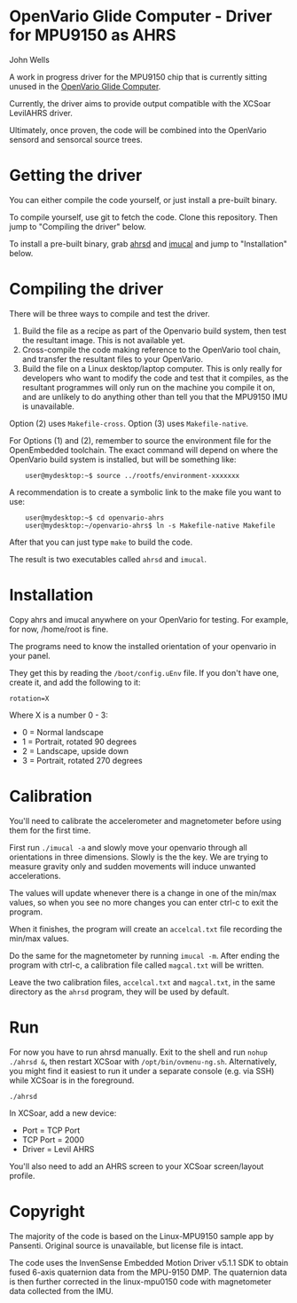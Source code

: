 # OpenVario Glide Computer - Driver for MPU9150 as AHRS
John Wells


A work in progress driver for the MPU9150 chip that is currently sitting unused in the [OpenVario Glide Computer](http://www.openvario.org).

Currently, the driver aims to provide output compatible with the XCSoar LevilAHRS driver.


Ultimately, once proven, the code will be combined into the OpenVario sensord and sensorcal source trees.



# Getting the driver

You can either compile the code yourself, or just install a pre-built binary.

To compile yourself, use git to fetch the code. Clone this repository. Then jump to "Compiling the driver" below.

To install a pre-built binary, grab [ahrsd](http://glidist.jfwhome.com/ahrsd) and [imucal](http://glidist.jfwhome.com/imucal) and jump to "Installation" below.


# Compiling the driver

There will be three ways to compile and test the driver.

1. Build the file as a recipe as part of the Openvario build system, then test the resultant image. This is not available yet.
2. Cross-compile the code making reference to the OpenVario tool chain, and transfer the resultant files to your OpenVario.
3. Build the file on a Linux desktop/laptop computer. This is only really for developers who want to modify the code and test that it compiles, as the resultant programmes will only run on the machine you compile it on, and are unlikely to do anything other than tell you that the MPU9150 IMU is unavailable.

Option (2) uses <code>Makefile-cross</code>. Option (3) uses <code>Makefile-native</code>.

For Options (1) and (2), remember to source the environment file for the OpenEmbedded toolchain. The exact command will depend on where the OpenVario build system is installed, but will be something like:

        user@mydesktop:~$ source ../rootfs/environment-xxxxxxx

A recommendation is to create a symbolic link to the make file you want to use:

        user@mydesktop:~$ cd openvario-ahrs
        user@mydesktop:~/openvario-ahrs$ ln -s Makefile-native Makefile

After that you can just type <code>make</code> to build the code.

The result is two executables called <code>ahrsd</code> and <code>imucal</code>.


# Installation

Copy ahrs and imucal anywhere on your OpenVario for testing. For example, for now, /home/root is fine.

The programs need to know the installed orientation of your openvario in your panel. 

They get this by reading the <code>/boot/config.uEnv</code> file. If you don't have one, create it,
and add the following to it:

<code>rotation=X</code>

Where X is a number 0 - 3:
* 0 = Normal landscape
* 1 = Portrait, rotated 90 degrees
* 2 = Landscape, upside down
* 3 = Portrait, rotated 270 degrees



# Calibration

You'll need to calibrate the accelerometer and magnetometer before using them for the first time.

First run <code>./imucal -a</code> and slowly move your openvario through all
orientations in three dimensions. Slowly is the the key. 
We are trying to measure gravity only and sudden movements will 
induce unwanted accelerations.

The values will update whenever there is a change in one of the min/max
values, so when you see no more changes you can enter ctrl-c to exit
the program.

When it finishes, the program will create an <code>accelcal.txt</code> file
recording the min/max values.

Do the same for the magnetometer by running <code>imucal -m</code>. After ending the program with ctrl-c, 
a calibration file called <code>magcal.txt</code>
will be written.

Leave the two calibration files, <code>accelcal.txt</code> and <code>magcal.txt</code>, in the
same directory as the <code>ahrsd</code> program, they will be used by default.


# Run

For now you have to run ahrsd manually. Exit to the shell and run <code>nohup ./ahrsd &</code>, 
then restart XCSoar with <code>/opt/bin/ovmenu-ng.sh</code>. 
Alternatively, you might find it easiest to run it under a separate console (e.g. via SSH) 
while XCSoar is in the foreground.

<code>./ahrsd</code>

In XCSoar, add a new device: 
* Port = TCP Port
* TCP Port = 2000
* Driver = Levil AHRS

You'll also need to add an AHRS screen to your XCSoar screen/layout profile.


# Copyright

The majority of the code is based on the Linux-MPU9150 sample app by Pansenti. 
Original source is unavailable, but license file is intact.

The code uses the InvenSense Embedded Motion Driver v5.1.1 SDK
to obtain fused 6-axis quaternion data from the MPU-9150 DMP. The quaternion
data is then further corrected in the linux-mpu0150 code with magnetometer 
data collected from the IMU.

